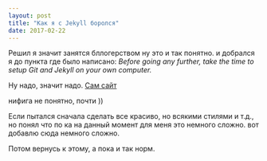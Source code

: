 ```yaml
---
layout: post
title: "Как я с Jekyll боролся"
date: 2017-02-22
---
```


Решил я значит занятся бллогерством ну это и так понятно.
и добрался я до пункта где было написано: *Before going any further, take the time to setup Git and Jekyll on your own computer.*

Ну надо, значит надо.
[Сам сайт ](http://jekyllrb.com/docs/installation/)

нифига не понятно, почти ))

Если пытался сначала сделать все красиво, но всякими стилями и т.д., но понял что
по ка на данный момент для меня это немного сложно. вот добавлю сюда немного сложно.

Потом вернусь к этому, а пока и так норм.

